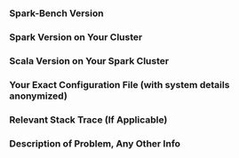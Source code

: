 <!-- WELCOME to Spark-Bench! Thanks for being a part of the project! -->

<!-- If you are submitting a bug, filling out the following details helps us resolve your issue much faster.
If you are proposing a new feature or otherwise contributing an issue, feel free to skip this step :) -->
### Spark-Bench Version

<!-- Example: spark-bench_2.1.1_0.2.2-RELEASE_47 -->

### Spark Version on Your Cluster

<!-- Example: Spark 2.1.1 -->

### Scala Version on Your Spark Cluster

<!-- You can find this by running spark-shell on your cluster. The Scala version will be printed just below the SPARK ascii art. -->
<!-- Example: Scala 2.11.8 -->

### Your Exact Configuration File (with system details anonymized)

<!-- Please copy-paste your exact configuration file.
Anonymize any system details such as your IP. 
For example, if you are running in Spark Standalone, 
please change master = "spark://10.89.34.56:7077" to master = "spark://xx.xx.xx.xx:7077 -->

<!-- Please surround your configuration file with three backticks ``` before and after your configuration.
This forces code formatting for markdown and makes it MUCH easier to read! -->

### Relevant Stack Trace (If Applicable)

<!-- If running Spark-Bench threw a stack trace, paste it here. Please also surround this part in three backticks. -->

### Description of Problem, Any Other Info

<!-- Description and any other info here --> 
